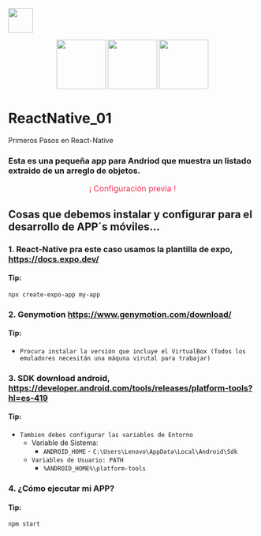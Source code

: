   <img height="50" src="../../blob/main/img/lockup.svg" />
<p align="center">
  <img height="100" src="../../blob/main/img/logo-wordmark.png" />
  <img height="100" src="../../blob/main/img/react.svg" />
  <img height="100" src="../../blob/main/img/client.png" />

</p>



# ReactNative_01
Primeros Pasos en React-Native

### Esta es una pequeña app para Andriod que muestra un listado extraido de un arreglo de objetos.

<p style="color:#f92850; font-size: 16px; text-align:center;">¡ Configuración previa !</p>

## Cosas que debemos instalar y configurar para el desarrollo de APP´s móviles...
### 1. React-Native pra este caso usamos la plantilla de expo, https://docs.expo.dev/

#### Tip:

    npx create-expo-app my-app

### 2. Genymotion https://www.genymotion.com/download/

#### Tip:

- `Procura instalar la versión que incluye el VirtualBox (Todos los emuladores necesitán una máquna virutal para trabajar)`

### 3. SDK download android, https://developer.android.com/tools/releases/platform-tools?hl=es-419

#### Tip:

- `Tambien debes configurar las variables de Entorno`
    - Variable de Sistema:
      -    `ANDROID_HOME`
          -   `C:\Users\Lenovo\AppData\Local\Android\Sdk`
    - `Variables de Usuario: PATH`
      -    `%ANDROID_HOME%\platform-tools`
     
### 4. ¿Cómo ejecutar mi APP?

#### Tip:

    npm start
